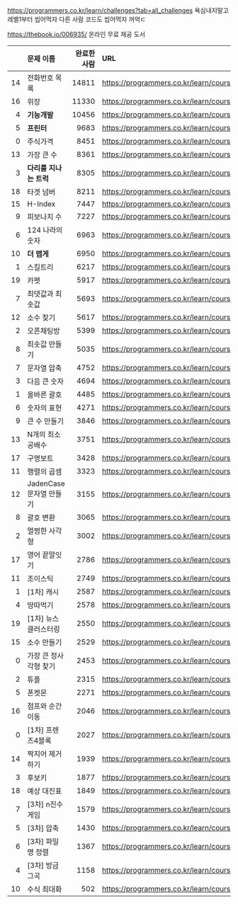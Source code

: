 https://programmers.co.kr/learn/challenges?tab=all_challenges
욕심내지말고레벨1부터 씹어먹자
다른 사람 코드도 씹어먹자 꺼억ㄷ

https://thebook.io/006935/
온라인 무료 제공 도서


|    | 문제 이름               |   완료한 사람 | URL                                                      |
|---:|:------------------------|--------------:|:---------------------------------------------------------|
| 14 | 전화번호 목록           |         14811 | https://programmers.co.kr/learn/courses/30/lessons/42577 |
| 16 | 위장                    |         11330 | https://programmers.co.kr/learn/courses/30/lessons/42578 |
|  4 | __기능개발__                |         10456 | https://programmers.co.kr/learn/courses/30/lessons/42586 |
|  5 | __프린터__                  |          9683 | https://programmers.co.kr/learn/courses/30/lessons/42587 |
|  0 | 주식가격                |          8451 | https://programmers.co.kr/learn/courses/30/lessons/42584 |
| 13 | 가장 큰 수              |          8361 | https://programmers.co.kr/learn/courses/30/lessons/42746 |
|  3 | __다리를 지나는 트럭__      |          8305 | https://programmers.co.kr/learn/courses/30/lessons/42583 |
| 18 | 타겟 넘버               |          8211 | https://programmers.co.kr/learn/courses/30/lessons/43165 |
| 15 | H-Index                 |          7447 | https://programmers.co.kr/learn/courses/30/lessons/42747 |
|  9 | 피보나치 수             |          7227 | https://programmers.co.kr/learn/courses/30/lessons/12945 |
|  6 | 124 나라의 숫자         |          6963 | https://programmers.co.kr/learn/courses/30/lessons/12899 |
| 10 | __더 맵게__                 |          6950 | https://programmers.co.kr/learn/courses/30/lessons/42626 |
|  1 | 스킬트리                |          6217 | https://programmers.co.kr/learn/courses/30/lessons/49993 |
| 19 | 카펫                    |          5917 | https://programmers.co.kr/learn/courses/30/lessons/42842 |
|  7 | 최댓값과 최솟값         |          5693 | https://programmers.co.kr/learn/courses/30/lessons/12939 |
| 12 | 소수 찾기               |          5617 | https://programmers.co.kr/learn/courses/30/lessons/42839 |
|  2 | 오픈채팅방              |          5399 | https://programmers.co.kr/learn/courses/30/lessons/42888 |
|  8 | 최솟값 만들기           |          5035 | https://programmers.co.kr/learn/courses/30/lessons/12941 |
|  7 | 문자열 압축             |          4752 | https://programmers.co.kr/learn/courses/30/lessons/60057 |
|  3 | 다음 큰 숫자            |          4694 | https://programmers.co.kr/learn/courses/30/lessons/12911 |
|  1 | 올바른 괄호             |          4485 | https://programmers.co.kr/learn/courses/30/lessons/12909 |
|  6 | 숫자의 표현             |          4271 | https://programmers.co.kr/learn/courses/30/lessons/12924 |
|  9 | 큰 수 만들기            |          3846 | https://programmers.co.kr/learn/courses/30/lessons/42883 |
| 13 | N개의 최소공배수        |          3751 | https://programmers.co.kr/learn/courses/30/lessons/12953 |
| 17 | 구명보트                |          3428 | https://programmers.co.kr/learn/courses/30/lessons/42885 |
| 11 | 행렬의 곱셈             |          3323 | https://programmers.co.kr/learn/courses/30/lessons/12949 |
| 12 | JadenCase 문자열 만들기 |          3155 | https://programmers.co.kr/learn/courses/30/lessons/12951 |
|  8 | 괄호 변환               |          3065 | https://programmers.co.kr/learn/courses/30/lessons/60058 |
|  2 | 멀쩡한 사각형           |          3002 | https://programmers.co.kr/learn/courses/30/lessons/62048 |
| 17 | 영어 끝말잇기           |          2786 | https://programmers.co.kr/learn/courses/30/lessons/12981 |
| 11 | 조이스틱                |          2749 | https://programmers.co.kr/learn/courses/30/lessons/42860 |
|  1 | [1차] 캐시              |          2587 | https://programmers.co.kr/learn/courses/30/lessons/17680 |
|  4 | 땅따먹기                |          2578 | https://programmers.co.kr/learn/courses/30/lessons/12913 |
| 19 | [1차] 뉴스 클러스터링   |          2550 | https://programmers.co.kr/learn/courses/30/lessons/17677 |
| 15 | 소수 만들기             |          2529 | https://programmers.co.kr/learn/courses/30/lessons/12977 |
|  0 | 가장 큰 정사각형 찾기   |          2453 | https://programmers.co.kr/learn/courses/30/lessons/12905 |
|  2 | 튜플                    |          2315 | https://programmers.co.kr/learn/courses/30/lessons/64065 |
|  5 | 폰켓몬                  |          2271 | https://programmers.co.kr/learn/courses/30/lessons/1845  |
| 16 | 점프와 순간 이동        |          2046 | https://programmers.co.kr/learn/courses/30/lessons/12980 |
|  0 | [1차] 프렌즈4블록       |          2027 | https://programmers.co.kr/learn/courses/30/lessons/17679 |
| 14 | 짝지어 제거하기         |          1939 | https://programmers.co.kr/learn/courses/30/lessons/12973 |
|  3 | 후보키                  |          1877 | https://programmers.co.kr/learn/courses/30/lessons/42890 |
| 18 | 예상 대진표             |          1849 | https://programmers.co.kr/learn/courses/30/lessons/12985 |
|  7 | [3차] n진수 게임        |          1579 | https://programmers.co.kr/learn/courses/30/lessons/17687 |
|  5 | [3차] 압축              |          1430 | https://programmers.co.kr/learn/courses/30/lessons/17684 |
|  6 | [3차] 파일명 정렬       |          1367 | https://programmers.co.kr/learn/courses/30/lessons/17686 |
|  4 | [3차] 방금그곡          |          1158 | https://programmers.co.kr/learn/courses/30/lessons/17683 |
| 10 | 수식 최대화             |           502 | https://programmers.co.kr/learn/courses/30/lessons/67257 |
